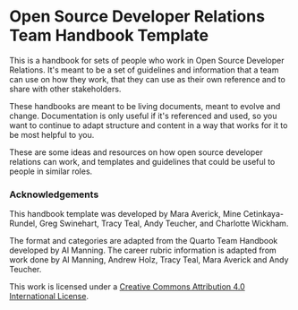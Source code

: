 # Open Source Developer Relations Team Handbook Template

This is a handbook for sets of people who work in Open Source Developer Relations. It's meant to be a set of guidelines and information that a team can use on how they work, that they can use as their own reference and to share with other stakeholders.

These handbooks are meant to be living documents, meant to evolve and change. Documentation is only useful if it's referenced and used, so you want to continue to adapt structure and content in a way that works for it to be most helpful to you. 

These are some ideas and resources on how open source developer relations can work, and templates and guidelines that could be useful to people in similar roles. 


### Acknowledgements

This handbook template was developed by Mara Averick, Mine Cetinkaya-Rundel, Greg Swinehart, Tracy Teal, Andy Teucher, and Charlotte Wickham. 

The format and categories are adapted from the Quarto Team Handbook developed by Al Manning. 
The career rubric information is adapted from work done by Al Manning, Andrew Holz, Tracy Teal, Mara Averick and Andy Teucher. 

This work is licensed under a [Creative Commons Attribution 4.0 International License](http://creativecommons.org/licenses/by/4.0/).
